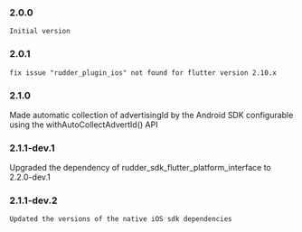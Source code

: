 ### 2.0.0
    Initial version
### 2.0.1
    fix issue "rudder_plugin_ios" not found for flutter version 2.10.x
### 2.1.0
   Made automatic collection of advertisingId by the Android SDK configurable using the withAutoCollectAdvertId() API
### 2.1.1-dev.1
   Upgraded the dependency of rudder_sdk_flutter_platform_interface to 2.2.0-dev.1

### 2.1.1-dev.2
    Updated the versions of the native iOS sdk dependencies